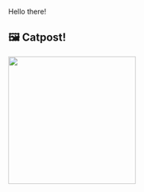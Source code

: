 Hello there!



## 🖼️ Catpost!

<sub>
    <img src="https://cdn2.thecatapi.com/images/as9.jpg" height="256">
</sub>

